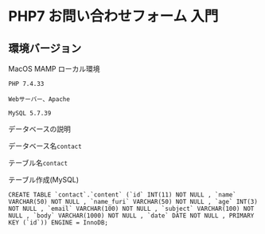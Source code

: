 # PHP7 お問い合わせフォーム 入門

## 環境バージョン

MacOS MAMP ローカル環境

```
PHP 7.4.33
```

```
Webサーバー、Apache
```

```
MySQL 5.7.39
```

データベースの説明

データベース名```contact```

テーブル名```contact```

テーブル作成(MySQL)

```
CREATE TABLE `contact`.`content` (`id` INT(11) NOT NULL , `name` VARCHAR(50) NOT NULL , `name_furi` VARCHAR(50) NOT NULL , `age` INT(3) NOT NULL , `email` VARCHAR(100) NOT NULL , `subject` VARCHAR(100) NOT NULL , `body` VARCHAR(1000) NOT NULL , `date` DATE NOT NULL , PRIMARY KEY (`id`)) ENGINE = InnoDB;
```
